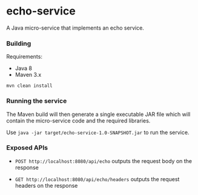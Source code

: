 echo-service
============

A Java micro-service that implements an echo service.

### Building

Requirements:
- Java 8
- Maven 3.x

`mvn clean install`

### Running the service

The Maven build will then generate a single executable JAR file which will contain the micro-service code and the required libraries.

Use `java -jar target/echo-service-1.0-SNAPSHOT.jar` to run the service.

### Exposed APIs

- `POST http://localhost:8080/api/echo` outputs the request body on the response

- `GET http://localhost:8080/api/echo/headers` outputs the request headers on the response

